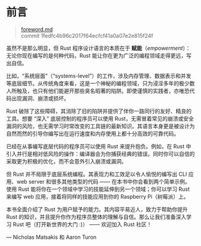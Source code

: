 # 前言

> [foreword.md](https://github.com/rust-lang/book/blob/main/src/foreword.md)
> <br>
> commit 1fedfc4b96c2017f64ecfcf41a0a07e2e815f24f

虽然不是那么明显，但 Rust 程序设计语言的本质在于 **赋能**（*empowerment*）：无论你现在编写的是何种代码，Rust 能让你在更为广泛的编程领域走得更远，写出自信。

比如，“系统层面”（“systems-level”）的工作，涉及内存管理、数据表示和并发等底层细节。从传统角度来看，这是一个神秘的编程领域，只为浸淫多年的极少数人所触及，也只有他们能避开那些臭名昭著的陷阱。即使谨慎的实践者，亦唯恐代码出现漏洞、崩溃或损坏。

Rust 破除了这些障碍，其消除了旧的陷阱并提供了伴你一路同行的友好、精良的工具。想要 “深入” 底层控制的程序员可以使用 Rust，无需冒着常见的崩溃或安全漏洞的风险，也无需学习时常改变的工具链的最新知识。其语言本身更是被设计为自然而然的引导你编写出在运行速度和内存使用上都十分高效的可靠代码。

已经在从事编写底层代码的程序员可以使用 Rust 来提升抱负。例如，在 Rust 中引入并行是相对低风险的操作：编译器会为你捕获经典的错误。同时你可以自信的采取更为积极的优化，而不会意外引入崩溃或漏洞。

但 Rust 并不局限于底层系统编程。其表现力和工效足以令人愉悦的编写出 CLI 应用、web server 和很多其他类型的代码 —— 在本书中你会看到两个简单示例。使用 Rust 能将你在一个领域中学习的技能延伸到另一个领域；你可以学习 Rust 来编写 web 应用，接着将同样的技能应用到你的 Raspberry Pi（树莓派）上。

本书全面介绍了 Rust 为用户赋予的能力。其内容平易近人，致力于帮助你提升 Rust 的知识，并且提升你作为程序员整体的理解与自信。那么让我们准备深入学习 Rust 吧（打开新世界的大门 :)） —— 欢迎加入 Rust 社区！

— Nicholas Matsakis 和 Aaron Turon
